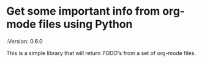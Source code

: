 # Get some important info from org-mode files using Python

:Version: 0.6.0

This is a simple library that will return *TODO*'s from a set of org-mode files.
